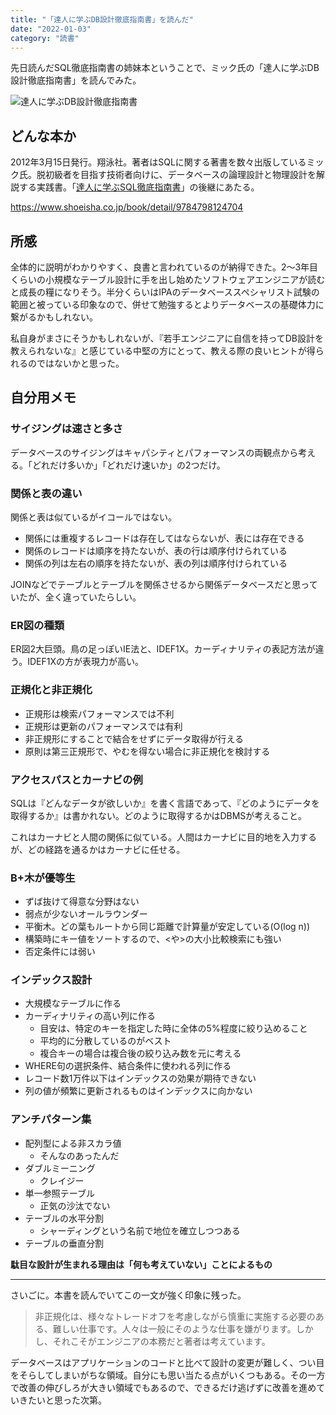 ```yaml
---
title: "「達人に学ぶDB設計徹底指南書」を読んだ"
date: "2022-01-03"
category: "読書"
---
```


先日読んだSQL徹底指南書の姉妹本ということで、ミック氏の「達人に学ぶDB設計徹底指南書」を読んでみた。

![達人に学ぶDB設計徹底指南書](/images/20_fig1.jpg)

## どんな本か
2012年3月15日発行。翔泳社。著者はSQLに関する著書を数々出版しているミック氏。脱初級者を目指す技術者向けに、データベースの論理設計と物理設計を解説する実践書。「[達人に学ぶSQL徹底指南書](https://www.shoeisha.co.jp/book/detail/9784798157825)」の後継にあたる。

https://www.shoeisha.co.jp/book/detail/9784798124704

## 所感
全体的に説明がわかりやすく、良書と言われているのが納得できた。2〜3年目くらいの小規模なテーブル設計に手を出し始めたソフトウェアエンジニアが読むと成長の糧になりそう。半分くらいはIPAのデータベーススペシャリスト試験の範囲と被っている印象なので、併せて勉強するとよりデータベースの基礎体力に繋がるかもしれない。

私自身がまさにそうかもしれないが、『若手エンジニアに自信を持ってDB設計を教えられないな』と感じている中堅の方にとって、教える際の良いヒントが得られるのではないかと思った。

## 自分用メモ
### サイジングは速さと多さ
データベースのサイジングはキャパシティとパフォーマンスの両観点から考える。「どれだけ多いか」「どれだけ速いか」の2つだけ。

### 関係と表の違い
関係と表は似ているがイコールではない。

- 関係には重複するレコードは存在してはならないが、表には存在できる
- 関係のレコードは順序を持たないが、表の行は順序付けられている
- 関係の列は左右の順序を持たないが、表の列は順序付けられている

JOINなどでテーブルとテーブルを関係させるから関係データベースだと思っていたが、全く違っていたらしい。

### ER図の種類
ER図2大巨頭。鳥の足っぽいIE法と、IDEF1X。カーディナリティの表記方法が違う。IDEF1Xの方が表現力が高い。

### 正規化と非正規化
- 正規形は検索パフォーマンスでは不利
- 正規形は更新のパフォーマンスでは有利
- 非正規形にすることで結合をせずにデータ取得が行える
- 原則は第三正規形で、やむを得ない場合に非正規化を検討する

### アクセスパスとカーナビの例
SQLは『どんなデータが欲しいか』を書く言語であって、『どのようにデータを取得するか』は書かれない。どのように取得するかはDBMSが考えること。

これはカーナビと人間の関係に似ている。人間はカーナビに目的地を入力するが、どの経路を通るかはカーナビに任せる。

### B+木が優等生
- ずば抜けて得意な分野はない
- 弱点が少ないオールラウンダー
- 平衡木。どの葉もルートから同じ距離で計算量が安定している(O(log n))
- 構築時にキー値をソートするので、<や>の大小比較検索にも強い
- 否定条件には弱い

### インデックス設計
- 大規模なテーブルに作る
- カーディナリティの高い列に作る
    - 目安は、特定のキーを指定した時に全体の5%程度に絞り込めること
    - 平均的に分散しているのがベスト
    - 複合キーの場合は複合後の絞り込み数を元に考える
- WHERE句の選択条件、結合条件に使われる列に作る
- レコード数1万件以下はインデックスの効果が期待できない
- 列の値が頻繁に更新されるものはインデックスに向かない

### アンチパターン集
- 配列型による非スカラ値
  - そんなのあったんだ
- ダブルミーニング
  - クレイジー
- 単一参照テーブル
  - 正気の沙汰でない
- テーブルの水平分割
  - シャーディングという名前で地位を確立しつつある
- テーブルの垂直分割

**駄目な設計が生まれる理由は「何も考えていない」ことによるもの**

---
さいごに。本書を読んでいてこの一文が強く印象に残った。

>非正規化は、様々なトレードオフを考慮しながら慎重に実施する必要のある、難しい仕事です。人々は一般にそのような仕事を嫌がります。しかし、それこそがエンジニアの本務だと著者は考えています。

データベースはアプリケーションのコードと比べて設計の変更が難しく、つい目をそらしてしまいがちな領域。自分にも思い当たる点がいくつもある。その一方で改善の伸びしろが大きい領域でもあるので、できるだけ逃げずに改善を進めていきたいと思った次第。

